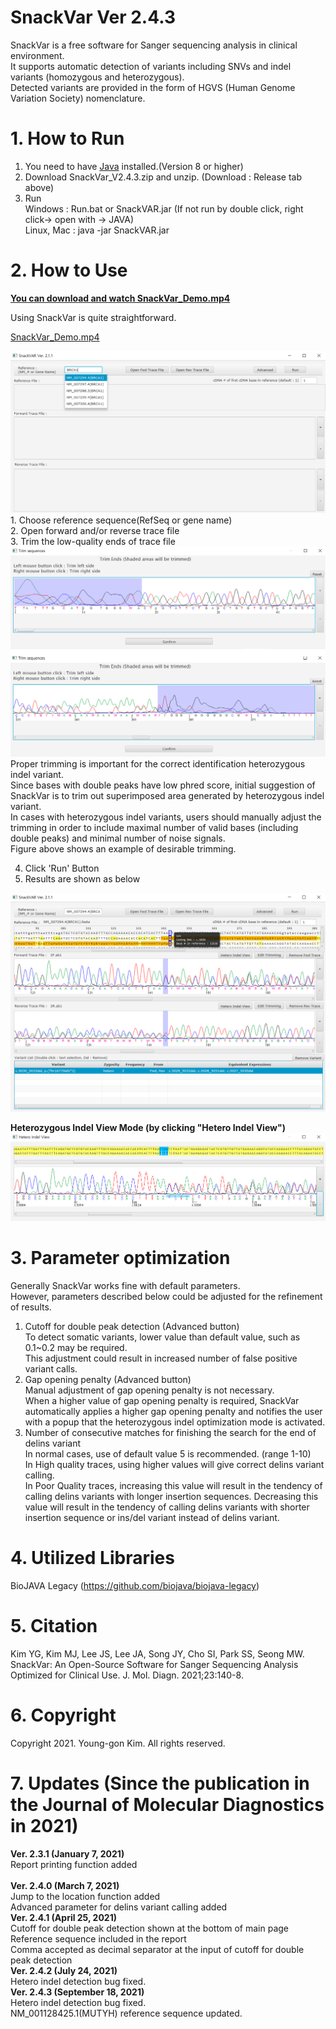 SnackVar Ver 2.4.3
======================
SnackVar is a free software for Sanger sequencing analysis in clinical environment.<br>
It supports automatic detection of variants including SNVs and indel variants (homozygous and heterozygous).<br>
Detected variants are provided in the form of HGVS (Human Genome Variation Society) nomenclature.

# 1. How to Run
1. You need to have [Java](https://www.java.com) installed.(Version 8 or higher)
2. Download SnackVar_V2.4.3.zip and unzip. (Download : Release tab above)
3. Run <br>
Windows : Run.bat or SnackVAR.jar (If not run by double click, right click-> open with -> JAVA)<br>
Linux, Mac : java -jar SnackVAR.jar

# 2. How to Use
[**You can download and watch SnackVar_Demo.mp4**](SnackVar_Demo.mp4)

Using SnackVar is quite straightforward.<br>

[SnackVar_Demo.mp4](SnackVar_Demo.mp4)


<img src="fig/fig_ref_selection.png">
1. Choose reference sequence(RefSeq or gene name)<br>
2. Open forward and/or reverse trace file<br>
3. Trim the low-quality ends of trace file<br>
<img src="fig/fig_trimming.png">
Proper trimming is important for the correct identification heterozygous indel variant.<br>
Since bases with double peaks have low phred score, initial suggestion of SnackVar is to trim out superimposed area generated by heterozygous indel variant.<br>
In cases with heterozygous indel variants, users should manually adjust the trimming in order to include maximal number of valid bases (including double peaks) and minimal number of noise signals.<br>
Figure above shows an example of desirable trimming. <br>

4. Click 'Run' Button<br>
5. Results are shown as below<br>
<img src="fig/fig_result1.png">

**Heterozygous Indel View Mode (by clicking "Hetero Indel View")**
<img src="fig/fig_hetero_indel_view.png">

# 3. Parameter optimization
Generally SnackVar works fine with default parameters.<br>
However, parameters described below could be adjusted for the refinement of results.<br>
1. Cutoff for double peak detection (Advanced button)<br>
To detect somatic variants, lower value than default value, such as 0.1~0.2 may be required.<br>
This adjustment could result in increased number of false positive variant calls. <br>
2. Gap opening penalty (Advanced button)<br>
Manual adjustment of gap opening penalty is not necessary.<br>
When a higher value of gap opening penalty is required, SnackVar automatically applies a higher gap opening penalty and notifies the user with a popup that the heterozygous indel optimization mode is activated. <br>
3. Number of consecutive matches for finishing the search for the end of delins variant<br>
In normal cases, use of default value 5 is recommended. (range 1-10)<br>
In High quality traces, using higher values will give correct delins variant calling. <br>
In Poor Quality traces, increasing this value will result in the tendency of calling delins variants with longer insertion sequences. Decreasing this value will result in the tendency of calling delins variants with shorter insertion sequence or ins/del variant instead of delins variant. <br> 

# 4. Utilized Libraries
BioJAVA Legacy  (https://github.com/biojava/biojava-legacy)<br>

# 5. Citation
Kim YG, Kim MJ, Lee JS, Lee JA, Song JY, Cho SI, Park SS, Seong MW. SnackVar: An Open-Source Software for Sanger Sequencing Analysis Optimized for Clinical Use. J. Mol. Diagn. 2021;23:140-8. <br>

# 6. Copyright
Copyright 2021. Young-gon Kim. All rights reserved.<br>

# 7. Updates (Since the publication in the Journal of Molecular Diagnostics in 2021) 
**Ver. 2.3.1 (January 7, 2021)**<br>
Report printing function added <br><br>
**Ver. 2.4.0 (March 7, 2021)**<br>
Jump to the location function added <br>
Advanced parameter for delins variant calling added <br>
**Ver. 2.4.1 (April 25, 2021)**<br>
Cutoff for double peak detection shown at the bottom of main page <br>
Reference sequence included in the report <br>
Comma accepted as decimal separator at the input of cutoff for double peak detection <br>
**Ver. 2.4.2 (July 24, 2021)**<br>
Hetero indel detection bug fixed. <br>
**Ver. 2.4.3 (September 18, 2021)**<br>
Hetero indel detection bug fixed. <br>
NM_001128425.1(MUTYH) reference sequence updated. <br>
